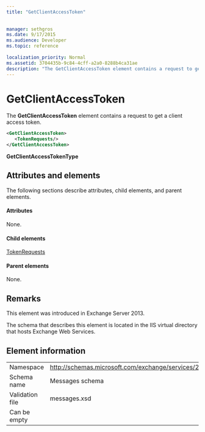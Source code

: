 ```yaml
---
title: "GetClientAccessToken"
 
 
manager: sethgros
ms.date: 9/17/2015
ms.audience: Developer
ms.topic: reference
 
localization_priority: Normal
ms.assetid: 3704435b-9c84-4cff-a2a0-8288b4ca31ae
description: "The GetClientAccessToken element contains a request to get a client access token."
---
```


# GetClientAccessToken

The **GetClientAccessToken** element contains a request to get a client access token. 
  
```XML
<GetClientAccessToken>
   <TokenRequests/>
</GetClientAccessToken>
```

 **GetClientAccessTokenType**
## Attributes and elements

The following sections describe attributes, child elements, and parent elements.
  
#### Attributes

None.
  
#### Child elements

[TokenRequests](tokenrequests.md)
  
#### Parent elements

None.
  
## Remarks

This element was introduced in Exchange Server 2013.
  
The schema that describes this element is located in the IIS virtual directory that hosts Exchange Web Services.
  
## Element information

|||
|:-----|:-----|
|Namespace  <br/> |http://schemas.microsoft.com/exchange/services/2006/messages  <br/> |
|Schema name  <br/> |Messages schema  <br/> |
|Validation file  <br/> |messages.xsd  <br/> |
|Can be empty  <br/> ||
   

